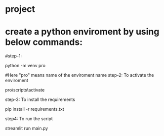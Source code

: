 # project


# create a python enviroment by using below commands:
#step-1:

python -m venv pro

#Here "pro" means name of the enviroment name 
step-2: To activate the enviroment

pro\scripts\activate

step-3: To install the requirements

pip install -r requirements.txt

step4: To run the script

streamlit run main.py
